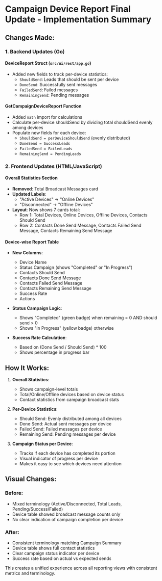 # Campaign Device Report Final Update - Implementation Summary

## Changes Made:

### 1. Backend Updates (Go)

#### DeviceReport Struct (`src/ui/rest/app.go`)
- Added new fields to track per-device statistics:
  - `ShouldSend`: Leads that should be sent per device
  - `DoneSend`: Successfully sent messages
  - `FailedSend`: Failed messages
  - `RemainingSend`: Pending messages

#### GetCampaignDeviceReport Function
- Added `math` import for calculations
- Calculate per-device shouldSend by dividing total shouldSend evenly among devices
- Populate new fields for each device:
  - `ShouldSend = perDeviceShouldSend` (evenly distributed)
  - `DoneSend = SuccessLeads`
  - `FailedSend = FailedLeads`
  - `RemainingSend = PendingLeads`

### 2. Frontend Updates (HTML/JavaScript)

#### Overall Statistics Section
- **Removed**: Total Broadcast Messages card
- **Updated Labels**:
  - "Active Devices" → "Online Devices"
  - "Disconnected" → "Offline Devices"
- **Layout**: Now shows 7 cards total:
  - Row 1: Total Devices, Online Devices, Offline Devices, Contacts Should Send
  - Row 2: Contacts Done Send Message, Contacts Failed Send Message, Contacts Remaining Send Message

#### Device-wise Report Table
- **New Columns**:
  - Device Name
  - Status Campaign (shows "Completed" or "In Progress")
  - Contacts Should Send
  - Contacts Done Send Message
  - Contacts Failed Send Message
  - Contacts Remaining Send Message
  - Success Rate
  - Actions

- **Status Campaign Logic**:
  - Shows "Completed" (green badge) when remaining = 0 AND should send > 0
  - Shows "In Progress" (yellow badge) otherwise

- **Success Rate Calculation**:
  - Based on (Done Send / Should Send) * 100
  - Shows percentage in progress bar

## How It Works:

1. **Overall Statistics**:
   - Shows campaign-level totals
   - Total/Online/Offline devices based on device status
   - Contact statistics from campaign broadcast stats

2. **Per-Device Statistics**:
   - Should Send: Evenly distributed among all devices
   - Done Send: Actual sent messages per device
   - Failed Send: Failed messages per device
   - Remaining Send: Pending messages per device

3. **Campaign Status per Device**:
   - Tracks if each device has completed its portion
   - Visual indicator of progress per device
   - Makes it easy to see which devices need attention

## Visual Changes:

### Before:
- Mixed terminology (Active/Disconnected, Total Leads, Pending/Success/Failed)
- Device table showed broadcast message counts only
- No clear indication of campaign completion per device

### After:
- Consistent terminology matching Campaign Summary
- Device table shows full contact statistics
- Clear campaign status indicator per device
- Success rate based on actual vs expected sends

This creates a unified experience across all reporting views with consistent metrics and terminology.
